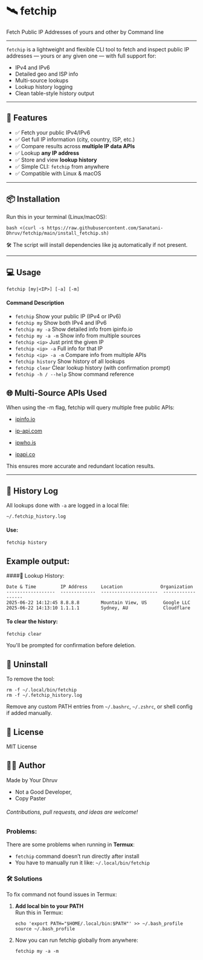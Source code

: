 
# 🛰️ fetchip
Fetch Public IP Addresses of yours and other by Command line

---

`fetchip` is a lightweight and flexible CLI tool to fetch and inspect public IP addresses — yours or any given one — with full support for:

- IPv4 and IPv6
- Detailed geo and ISP info
- Multi-source lookups
- Lookup history logging
- Clean table-style history output

---

## 🚀 Features

- ✅ Fetch your public IPv4/IPv6  
- ✅ Get full IP information (city, country, ISP, etc.)  
- ✅ Compare results across **multiple IP data APIs**  
- ✅ Lookup **any IP address**  
- ✅ Store and view **lookup history**  
- ✅ Simple CLI: `fetchip` from anywhere  
- ✅ Compatible with Linux & macOS  

---

## 📦 Installation

Run this in your terminal (Linux/macOS):

```
bash <(curl -s https://raw.githubusercontent.com/Sanatani-Dhruv/fetchip/main/install_fetchip.sh)
```

🛠️ The script will install dependencies like jq automatically if not present.

---

## 💻 Usage

`fetchip [my|<IP>] [-a] [-m]`

#### Command	Description
- `fetchip` Show your public IP (IPv4 or IPv6)
- `fetchip my` Show both IPv4 and IPv6
- `fetchip my -a` Show detailed info from ipinfo.io
- `fetchip my -a -m`	Show info from multiple sources
- `fetchip <ip>`	Just print the given IP
- `fetchip <ip> -a`	Full info for that IP
- `fetchip <ip> -a -m`	Compare info from multiple APIs
- `fetchip history`	Show history of all lookups
- `fetchip clear`	Clear lookup history (with confirmation prompt)
- `fetchip -h / --help`	Show command reference



## 🌐 Multi-Source APIs Used
When using the -m flag, fetchip will query multiple free public APIs:

- [ipinfo.io](https://ipinfo.io)

- [ip-api.com](https://ip-api.com)

- [ipwho.is](https://ipwho.is)

- [ipapi.co](https://ipapi.co)

This ensures more accurate and redundant location results.

---

## 📜 History Log

All lookups done with `-a` are logged in a local file:

`~/.fetchip_history.log`

#### Use:

`fetchip history`

## Example output:


####📜 Lookup History:

```
Date & Time         IP Address     Location              Organization
------------------  -------------  ---------------------  ------------------
2025-06-22 14:12:45 8.8.8.8        Mountain View, US      Google LLC
2025-06-22 14:13:10 1.1.1.1        Sydney, AU             Cloudflare
```


#### To clear the history:

`fetchip clear`

You'll be prompted for confirmation before deletion.

## 🧼 Uninstall

To remove the tool:


```
rm -f ~/.local/bin/fetchip
rm -f ~/.fetchip_history.log
```


Remove any custom PATH entries from `~/.bashrc`, `~/.zshrc`, or shell config if added manually.



## 📄 License

MIT License

## 👨‍💻 Author
Made by Your Dhruv
- Not a Good Developer,
- Copy Paster

###### Contributions, pull requests, and ideas are welcome!

### Problems:
There are some problems when running in **Termux**:

- `fetchip` command doesn’t run directly after install  
- You have to manually run it like: `~/.local/bin/fetchip`


### 🛠️ Solutions

To fix command not found issues in Termux:

1. **Add local bin to your PATH**  
   Run this in Termux:
   ```
   echo 'export PATH="$HOME/.local/bin:$PATH"' >> ~/.bash_profile
   source ~/.bash_profile
   ```
2. Now you can run fetchip globally from anywhere:
   ```
   fetchip my -a -m
   ```
